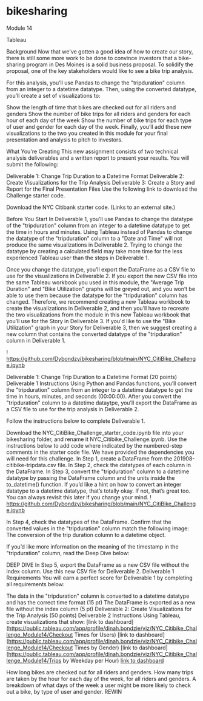 # bikesharing


Module 14

Tableau


Background
Now that we've gotten a good idea of how to create our story, there is still some more work to be done to convince investors that a bike-sharing program in Des Moines is a solid business proposal. To solidify the proposal, one of the key stakeholders would like to see a bike trip analysis.

For this analysis, you’ll use Pandas to change the "tripduration" column from an integer to a datetime datatype. Then, using the converted datatype, you’ll create a set of visualizations to:

Show the length of time that bikes are checked out for all riders and genders
Show the number of bike trips for all riders and genders for each hour of each day of the week
Show the number of bike trips for each type of user and gender for each day of the week.
Finally, you’ll add these new visualizations to the two you created in this module for your final presentation and analysis to pitch to investors.

What You're Creating
This new assignment consists of two technical analysis deliverables and a written report to present your results. You will submit the following:

Deliverable 1: Change Trip Duration to a Datetime Format
Deliverable 2: Create Visualizations for the Trip Analysis
Deliverable 3: Create a Story and Report for the Final Presentation
Files
Use the following link to download the Challenge starter code.

Download the NYC Citibank starter code. (Links to an external site.)

Before You Start
In Deliverable 1, you’ll use Pandas to change the datatype of the "tripduration" column from an integer to a datetime datatype to get the time in hours and minutes. Using Tableau instead of Pandas to change the datatype of the "tripduration" column to a "Date and Time" will not produce the same visualizations in Deliverable 2. Trying to change the datatype by creating a calculated field may take more time for the less experienced Tableau user than the steps in Deliverable 1.

Once you change the datatype, you’ll export the DataFrame as a CSV file to use for the visualizations in Deliverable 2. If you export the new CSV file into the same Tableau workbook you used in this module, the "Average Trip Duration" and "Bike Utilization" graphs will be greyed out, and you won’t be able to use them because the datatype for the "tripduration" column has changed. Therefore, we recommend creating a new Tableau workbook to create the visualizations in Deliverable 2, and then you’ll have to recreate the two visualizations from the module in this new Tableau workbook that you’ll use for the Story in Deliverable 3. If you'd like to use the "Bike Utilization" graph in your Story for Deliverable 3, then we suggest creating a new column that contains the converted datatype of the "tripduration" column in Deliverable 1.

! https://github.com/Dybondzy/bikesharing/blob/main/NYC_CitiBike_Challenge.ipynb

Deliverable 1: Change Trip Duration to a Datetime Format (20 points)
Deliverable 1 Instructions
Using Python and Pandas functions, you’ll convert the "tripduration" column from an integer to a datetime datatype to get the time in hours, minutes, and seconds (00:00:00). After you convert the "tripduration" column to a datetime dataytpe, you’ll export the DataFrame as a CSV file to use for the trip analysis in Deliverable 2.

Follow the instructions below to complete Deliverable 1.

Download the NYC_CitiBike_Challenge_starter_code.ipynb file into your bikesharing folder, and rename it NYC_Citibike_Challenge.ipynb.
Use the instructions below to add code where indicated by the numbered-step comments in the starter code file. We have provided the dependencies you will need for this challenge.
In Step 1, create a DataFrame from the 201908-citibike-tripdata.csv file.
In Step 2, check the datatypes of each column in the DataFrame.
In Step 3, convert the "tripduration" column to a datetime datatype by passing the DataFrame column and the units inside the to_datetime() function.
If you’d like a hint on how to convert an integer datatype to a datetime datatype, that’s totally okay. If not, that’s great too. You can always revisit this later if you change your mind.
! https://github.com/Dybondzy/bikesharing/blob/main/NYC_CitiBike_Challenge.ipynb


In Step 4, check the datatypes of the DataFrame.
Confirm that the converted values in the "tripduration" column match the following image:
The conversion of the trip duration column to a datetime object.

If you’d like more information on the meaning of the timestamp in the "tripduration" column, read the Deep Dive below:

DEEP DIVE
In Step 5, export the DataFrame as a new CSV file without the index column. Use this new CSV file for Deliverable 2.
Deliverable 1 Requirements
You will earn a perfect score for Deliverable 1 by completing all requirements below:

The data in the "tripduration" column is converted to a datetime datatype and has the correct time format (15 pt)
The DataFrame is exported as a new file without the index column (5 pt)
Deliverable 2: Create Visualizations for the Trip Analysis (50 points)
Deliverable 2 Instructions
Using Tableau, create visualizations that show:
[link to dashboard](https://public.tableau.com/app/profile/dinah.bondzie/viz/NYC_Citibike_Challenge_Module14/Checkout Times for Users)
[link to dashboard](https://public.tableau.com/app/profile/dinah.bondzie/viz/NYC_Citibike_Challenge_Module14/Checkout Times by Gender)
[link to dashboard](https://public.tableau.com/app/profile/dinah.bondzie/viz/NYC_Citibike_Challenge_Module14/Trips by Weekday per Hour)
[link to dashboard](https://public.tableau.com/app/profile/dinah.bondzie/viz/NYC_Citibike_Challenge_Module14/UserTripsbyGenderbyWeekday)

How long bikes are checked out for all riders and genders.
How many trips are taken by the hour for each day of the week, for all riders and genders.
A breakdown of what days of the week a user might be more likely to check out a bike, by type of user and gender.
REWIN

